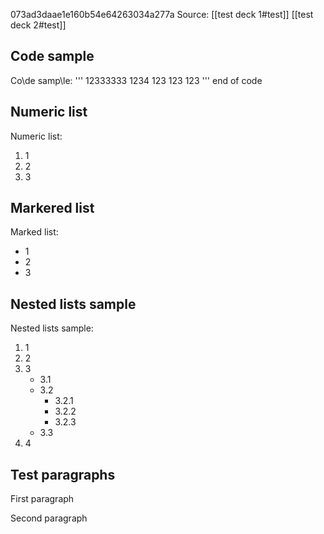 073ad3daae1e160b54e64263034a277a
Source:
	[[test deck 1#test]]
	[[test deck 2#test]]

## Code sample
Co\de samp\le:
'''
12333333
1234
	123
      123
	123
'''
end of code

## Numeric list
Numeric list:
1. 1
2. 2
3. 3

## Markered list
Marked list:
- 1
- 2
- 3

## Nested lists sample
Nested lists sample:
1. 1
2. 2
3. 3
    - 3.1
    - 3.2
        - 3.2.1
        - 3.2.2
        - 3.2.3
    - 3.3
4. 4

## Test paragraphs

First paragraph

Second paragraph
